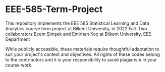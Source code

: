 # EEE-585-Term-Project
This repository implements the EEE 585 Statistical Learning and Data Analytics  course term project at Bilkent University, in 2022 Fall. Two collaborators Ecem Şimşek and Emirhan Koç at Bilkent University, EEE Department

 While publicly accessible, these materials require thoughtful adaptation to suit your project's context and objectives. All rights of these codes belong to the contributors and it is your responsibility to avoid plagiarism in your course work.
